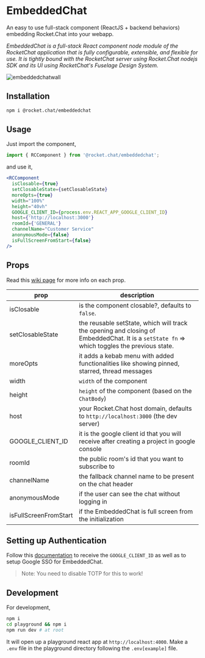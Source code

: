 # EmbeddedChat

An easy to use full-stack component (ReactJS + backend behaviors) embedding Rocket.Chat into your webapp.

_EmbeddedChat is a full-stack React component node module of the RocketChat application that is fully configurable, extensible, and flexible for use. It is tightly bound with the RocketChat server using Rocket.Chat nodejs SDK and its UI using RocketChat's Fuselage Design System._

![embeddedchatwall](https://user-images.githubusercontent.com/73601258/178119162-ecabb9b7-e3ae-4c70-8ab2-f6c02856f4c6.png)

## Installation

```bash
npm i @rocket.chat/embeddedchat
```

## Usage

Just import the component,

```javascript
import { RCComponent } from '@rocket.chat/embeddedchat';
```

and use it,

```jsx
<RCComponent
  isClosable={true}
  setClosableState={setClosableState}
  moreOpts={true}
  width="100%"
  height="40vh"
  GOOGLE_CLIENT_ID={process.env.REACT_APP_GOOGLE_CLIENT_ID}
  host={'http://localhost:3000'}
  roomId={'GENERAL'}
  channelName="Customer Service"
  anonymousMode={false}
  isFullScreenFromStart={false}
/>
```

## Props

Read this [wiki page](https://github.com/RocketChat/EmbeddedChat/wiki/Roots-of-EmbeddedChat) for more info on each prop.

| prop                  | description                                                                                                                                 |
| --------------------- | ------------------------------------------------------------------------------------------------------------------------------------------- |
| isClosable            | is the component closable?, defaults to `false`.                                                                                            |
| setClosableState      | the reusable setState, which will track the opening and closing of EmbeddedChat. It is a `setState fn` => which toggles the previous state. |
| moreOpts              | it adds a kebab menu with added functionalities like showing pinned, starred, thread messages                                               |
| width                 | `width` of the component                                                                                                                    |
| height                | `height` of the component (based on the `ChatBody`)                                                                                         |
| host                  | your Rocket.Chat host domain, defaults to `http://localhost:3000` (the dev server)                                                          |
| GOOGLE_CLIENT_ID      | it is the google client id that you will receive after creating a project in google console                                                 |
| roomId                | the public room's id that you want to subscribe to                                                                                          |
| channelName           | the fallback channel name to be present on the chat header                                                                                  |
| anonymousMode         | if the user can see the chat without logging in                                                                                             |
| isFullScreenFromStart | if the EmbeddedChat is full screen from the initialization                                                                                  |

## Setting up Authentication

Follow this [documentation](https://docs.rocket.chat/guides/administration/admin-panel/settings/oauth/google-oauth-setup) to receive the `GOOGLE_CLIENT_ID` as well as to setup Google SSO for EmbeddedChat.

> Note: You need to disable TOTP for this to work!

## Development

For development,

```bash
npm i
cd playground && npm i
npm run dev # at root
```

It will open up a playground react app at `http://localhost:4000`.
Make a `.env` file in the playground directory following the `.env[example]` file.
